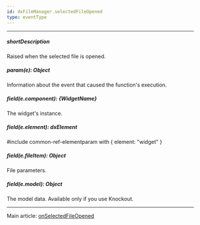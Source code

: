 ```yaml
---
id: dxFileManager.selectedFileOpened
type: eventType
---
```

---
##### shortDescription
Raised when the selected file is opened.

##### param(e): Object
Information about the event that caused the function's execution.

##### field(e.component): {WidgetName}
The widget's instance.

##### field(e.element): dxElement
#include common-ref-elementparam with { element: "widget" }

##### field(e.fileItem): Object
File parameters.

##### field(e.model): Object
The model data. Available only if you use Knockout.

---
Main article: [onSelectedFileOpened](/api-reference/10%20UI%20Widgets/dxFileManager/1%20Configuration/onSelectedFileOpened.md '/Documentation/ApiReference/UI_Widgets/dxFileManager/Configuration/#onSelectedFileOpened')
